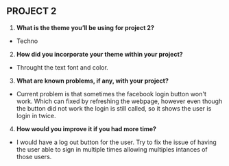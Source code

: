 ## PROJECT 2
1. **What is the theme you’ll be using for project 2?**

 - Techno

2. **How did you incorporate your theme within your project?**

 - Throught the text font and color.

3. **What are known problems, if any, with your project?**

 - Current problem is that sometimes the facebook login button won't work. Which can fixed by refreshing the webpage, however even though the button did not work the login is still called, so it shows the user is login in twice.

4. **How would you improve it if you had more time?**

 - I would have a log out button for the user. Try to fix the issue of having the user able to sign in multiple times allowing multiples intances of those users.